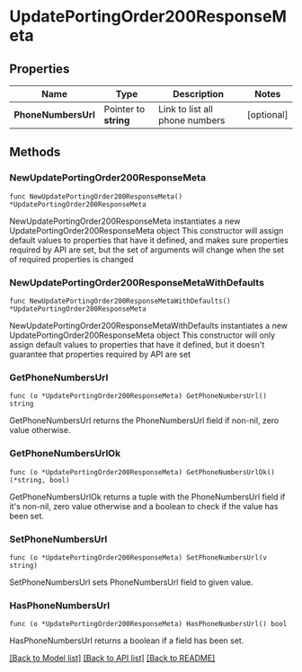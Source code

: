 # UpdatePortingOrder200ResponseMeta

## Properties

Name | Type | Description | Notes
------------ | ------------- | ------------- | -------------
**PhoneNumbersUrl** | Pointer to **string** | Link to list all phone numbers | [optional] 

## Methods

### NewUpdatePortingOrder200ResponseMeta

`func NewUpdatePortingOrder200ResponseMeta() *UpdatePortingOrder200ResponseMeta`

NewUpdatePortingOrder200ResponseMeta instantiates a new UpdatePortingOrder200ResponseMeta object
This constructor will assign default values to properties that have it defined,
and makes sure properties required by API are set, but the set of arguments
will change when the set of required properties is changed

### NewUpdatePortingOrder200ResponseMetaWithDefaults

`func NewUpdatePortingOrder200ResponseMetaWithDefaults() *UpdatePortingOrder200ResponseMeta`

NewUpdatePortingOrder200ResponseMetaWithDefaults instantiates a new UpdatePortingOrder200ResponseMeta object
This constructor will only assign default values to properties that have it defined,
but it doesn't guarantee that properties required by API are set

### GetPhoneNumbersUrl

`func (o *UpdatePortingOrder200ResponseMeta) GetPhoneNumbersUrl() string`

GetPhoneNumbersUrl returns the PhoneNumbersUrl field if non-nil, zero value otherwise.

### GetPhoneNumbersUrlOk

`func (o *UpdatePortingOrder200ResponseMeta) GetPhoneNumbersUrlOk() (*string, bool)`

GetPhoneNumbersUrlOk returns a tuple with the PhoneNumbersUrl field if it's non-nil, zero value otherwise
and a boolean to check if the value has been set.

### SetPhoneNumbersUrl

`func (o *UpdatePortingOrder200ResponseMeta) SetPhoneNumbersUrl(v string)`

SetPhoneNumbersUrl sets PhoneNumbersUrl field to given value.

### HasPhoneNumbersUrl

`func (o *UpdatePortingOrder200ResponseMeta) HasPhoneNumbersUrl() bool`

HasPhoneNumbersUrl returns a boolean if a field has been set.


[[Back to Model list]](../README.md#documentation-for-models) [[Back to API list]](../README.md#documentation-for-api-endpoints) [[Back to README]](../README.md)


